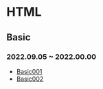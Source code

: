 # HTML
## Basic
### 2022.09.05 ~ 2022.00.00 
* [Basic001](https://github.com/MingDa-Ni/TIL/blob/master/HTML/Basic/Basic001.md)
* [Basic002](https://github.com/MingDa-Ni/TIL/blob/master/HTML/Basic/Basic002.md)
